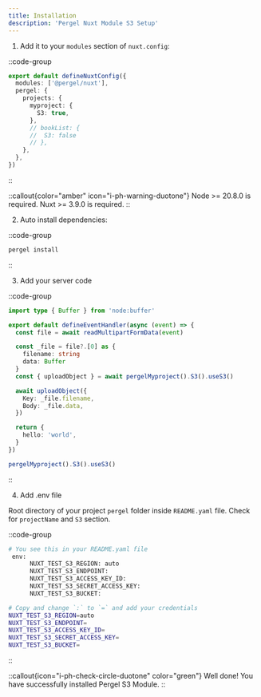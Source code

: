 ```yaml
---
title: Installation
description: 'Pergel Nuxt Module S3 Setup'
---
```


1. Add it to your `modules` section of `nuxt.config`:

::code-group
```ts [nuxt.config.ts]
export default defineNuxtConfig({
  modules: ['@pergel/nuxt'],
  pergel: {
    projects: {
      myproject: {
        S3: true,
      },
      // bookList: {
      //  S3: false
      // },
    },
  },
})
```
::

::callout{color="amber" icon="i-ph-warning-duotone"}
Node >= 20.8.0 is required.
Nuxt >= 3.9.0 is required.
::


2. Auto install dependencies:

::code-group
```sh [pnpm]
pergel install
```
::

3. Add your server code

::code-group
```ts [api/s3.post.ts]
import type { Buffer } from 'node:buffer'

export default defineEventHandler(async (event) => {
  const file = await readMultipartFormData(event)

  const _file = file?.[0] as {
    filename: string
    data: Buffer
  }
  const { uploadObject } = await pergelMyproject().S3().useS3()

  await uploadObject({
    Key: _file.filename,
    Body: _file.data,
  })

  return {
    hello: 'world',
  }
})
```

```ts [composables]
pergelMyproject().S3().useS3()
```

::

4. Add .env file

Root directory of your project `pergel` folder inside `README.yaml` file. Check for `projectName` and `S3` section.

::code-group
```sh [.env]
# You see this in your README.yaml file
 env:
      NUXT_TEST_S3_REGION: auto
      NUXT_TEST_S3_ENDPOINT:
      NUXT_TEST_S3_ACCESS_KEY_ID:
      NUXT_TEST_S3_SECRET_ACCESS_KEY:
      NUXT_TEST_S3_BUCKET:

# Copy and change `:` to `=` and add your credentials
NUXT_TEST_S3_REGION=auto
NUXT_TEST_S3_ENDPOINT=
NUXT_TEST_S3_ACCESS_KEY_ID=
NUXT_TEST_S3_SECRET_ACCESS_KEY=
NUXT_TEST_S3_BUCKET=
```
::

::callout{icon="i-ph-check-circle-duotone" color="green"}
Well done! You have successfully installed Pergel S3 Module.
::
